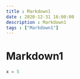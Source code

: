 ```yaml
---
title : Markdown1
date : 2020-12-31 16:00:00
description : Markdown1
tags : ["Markdown1"]
---
```



# Markdown1

```py
x = 5
```